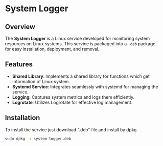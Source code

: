 # System Logger

## Overview
The **System Logger** is a Linux service developed for monitoring system resources on Linux systems. This service is packaged into a `.deb` package for easy installation, deployment, and removal.

## Features
- **Shared Library**: Implements a shared library for functions which get information of Linux system.
- **Systemd Service**: Integrates seamlessly with systemd for managing the service.
- **Logging**: Captures system metrics and logs them efficiently.
- **Logrotate**: Utilizes Logrotate for effective log management.

## Installation
To install the service just download ".deb" file and install by dpkg

```bash
sudo dpkg -i system-logger.deb
